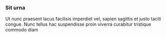 ### Sit urna

Ut nunc praesent lacus facilisis imperdiet vel, sapien sagittis et justo taciti congue. Nunc tellus hac suspendisse proin viverra curabitur tristique commodo diam


